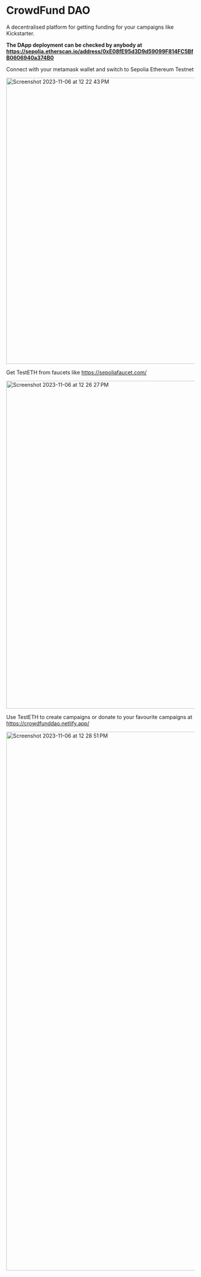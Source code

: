 
# CrowdFund DAO

A decentralised platform for getting funding for your campaigns like Kickstarter.

**The DApp deployment can be checked by anybody at https://sepolia.etherscan.io/address/0xE08fE95d3D9d59099F814FC5BfB0606940a374B0**

Connect with your metamask wallet and switch to Sepolia Ethereum Testnet 

<img width="765" alt="Screenshot 2023-11-06 at 12 22 43 PM" src="https://github.com/veer-chheda/crowdfunding/assets/114056626/b73e098e-8dfb-4c7d-a819-2cb08840fe8a">

Get TestETH from faucets like https://sepoliafaucet.com/

<img width="876" alt="Screenshot 2023-11-06 at 12 26 27 PM" src="https://github.com/veer-chheda/crowdfunding/assets/114056626/707a0155-1cbf-4390-9ab4-563aebcd794d">

Use TestETH to create campaigns or donate to your favourite campaigns at https://crowdfunddao.netlify.app/

<img width="1440" alt="Screenshot 2023-11-06 at 12 28 51 PM" src="https://github.com/veer-chheda/crowdfunding/assets/114056626/28550be3-3fc2-4811-880b-4d9581b7096c">
